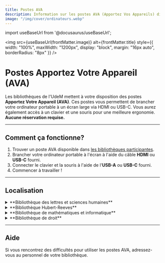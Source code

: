 ```yaml
---
title: Postes AVA
description: Information sur les postes AVA (Apportez Vos Appareils) disponibles dans les bibliothèques UdeM.
image: "/img/cover/ordinateurs.webp"
---
```


import useBaseUrl from '@docusaurus/useBaseUrl';

<img 
  src={useBaseUrl(frontMatter.image)} 
  alt={frontMatter.title} 
  style={{
    width: "100%",
    maxWidth: "1200px",
    display: "block",
    margin: "16px auto",
    borderRadius: "8px"
  }} 
/>

# Postes Apportez Votre Appareil (AVA)

Les bibliothèques de l'UdeM mettent à votre disposition des postes **Apportez Votre Appareil (AVA)**. Ces postes vous permettent de brancher votre ordinateur portable à un écran large via HDMI ou USB-C. Vous aurez également accès à un clavier et une souris pour une meilleure ergonomie. **Aucune réservation requise.**

---

## Comment ça fonctionne?

1. Trouver un poste AVA disponible dans [les bibliothèques participantes](#localisation).
2. Brancher votre ordinateur portable à l'écran à l'aide du câble **HDMI** ou **USB-C** fourni.
3. Connecter le clavier et la souris à l'aide de l'**USB-A** ou **USB-C** fourni.
4. Commencer à travailler !

---

## Localisation

<details>
  <summary>**Bibliothèque des lettres et sciences humaines**</summary>
  - 8 postes :
    - 1 au service Accessibilité local 1085-2, 1<sup>e</sup> étage.
    - 3 au 3<sup>e</sup> étage.
    - 4 au 5<sup>e</sup> étage.
</details>

<details>
<summary>**Bibliothèque Hubert-Reeves**</summary>
- 6 postes :
  - 5 à la cartothèque.
  - 1 à l'entrée A.
</details>

<details>
  <summary>**Bibliothèque de mathématiques et informatique**</summary>
  - 6 postes : situés dans la zone de silence.
</details>

<details>
  <summary>**Bibliothèque de droit**</summary>
  - 11 postes : 
    - 14 dans les salles de travail pour cycles supérieurs, dont 4 écrans ultralarges 21:9.
    - 1 écran ultralarge 21:9 dans la salle de lecture.
</details>

---

## Aide

Si vous rencontrez des difficultés pour utiliser les postes AVA, adressez-vous au personnel de votre bibliothèque.